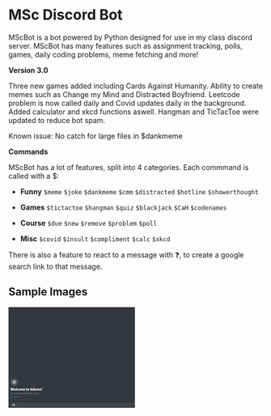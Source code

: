 # MSc Discord Bot

MScBot is a bot powered by Python designed for use in my class discord server. MScBot has many features such as assignment tracking, polls, games, daily coding problems, meme fetching and more!

**Version 3.0**

Three new games added including Cards Against Humanity. Ability to create memes such as Change my Mind and Distracted Boyfriend. Leetcode problem is now called daily and Covid updates daily in the background. Added calculator and xkcd functions aswell. Hangman and TicTacToe were updated to reduce bot spam.

Known issue: No catch for large files in \$dankmeme

**Commands**

MScBot has a lot of features, split into 4 categories. Each commmand is called with a \$:

- **Funny** `$meme` `$joke` `$dankmeme` `$cmm` `$distracted` `$hotline` `$showerthought`

- **Games** `$tictactoe` `$hangman` `$quiz` `$blackjack` `$CaH` `$codenames`

- **Course** `$due` `$new` `$remove` `$problem` `$poll`

- **Misc** `$covid` `$insult` `$compliment` `$calc` `$xkcd`

There is also a feature to react to a message with ❓, to create a google search link to that message.

## Sample Images

<img src="/files/demo_images/discord.gif" alt="Demp Gif"
	title="Demp" width="250"/>
